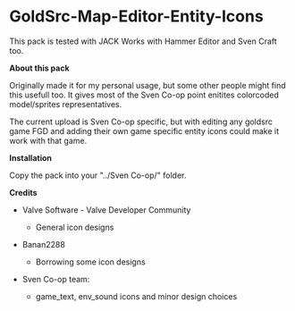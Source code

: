 
GoldSrc-Map-Editor-Entity-Icons
=
This pack is tested with JACK
Works with Hammer Editor and Sven Craft too.

**About this pack**

Originally made it for my personal usage, but some other people might find this usefull too.
It gives most of the Sven Co-op point enitites colorcoded model/sprites representatives.

The current upload is Sven Co-op specific, but with editing any goldsrc game FGD and adding their
own game specific entity icons could make it work with that game.

**Installation**

Copy the pack into your "../Sven Co-op/" folder.

**Credits**

- Valve Software - Valve Developer Community
   - General icon designs

- Banan2288
  - Borrowing some icon designs

- Sven Co-op team:
   - game_text, env_sound icons and minor design choices
